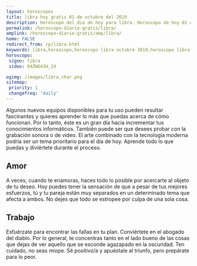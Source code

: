 ```yaml
---
layout: horoscopos
title: libra hoy gratis 01 de octubre del 2019 
description: Horóscopo del dia de hoy para libra. Horoscopo de hoy 01 de octubre del 2019. Las predicciones de amor, trabajo, vida personal gratis.
permalink: /horoscopo-diario-gratis/libra/
amplink: /horoscopo-diario-gratis/amp/libra/
home: FALSE
redirect_from: /p/libra.html
keywords: libra,horoscopo,horoscopo libra octubre 2019,horoscopo libra hoy,tarot libra octubre 2019,horoscopo libra,tarot libra hoy,horoscopo de hoy,horoscopo diario,tarot del amor,horoscopo de hoy libra,horoscopo diario del tarot, Horoscopo de hoy libra 01 de octubre del 2019,horóscopo del día,signos zodiacales 2019, el horoscopo de hoy
horoscopo:
 signo: libra
 video: O4ZWG43H_24

ogimg: /images/libra_char.png
sitemap:
 priority: 1
 changefreq: 'daily'
---
```



Algunos nuevos equipos disponibles para tu uso pueden resultar fascinantes y quieres aprender lo más que puedas acerca de cómo funcionan. Por lo tanto, éste es un gran día hacia incrementar tus conocimientos informáticos. También puede ser que desees probar con la grabación sonora o de vídeo. El arte combinado con la tecnología moderna podría ser un tema prioritario para el día de hoy. Aprende todo lo que puedas y diviértete durante el proceso.

## Amor

A veces, cuando te enamoras, haces todo lo posible por acercarte al objeto de tu deseo. Hoy puedes tener la sensación de que a pesar de tus mejores esfuerzos, tú y tu pareja están muy separados en un determinado tema que afecta a ambos. No dejes que todo se estropee por culpa de una sola cosa.

## Trabajo

Esfuérzate para encontrar las fallas en tu plan. Conviértete en el abogado del diablo. Por lo general, te concentras tanto en el lado bueno de las cosas que dejas de ver aquello que se esconde agazapado en la oscuridad. Ten cuidado, no seas miope. Sé positivo/a y apuéstale al triunfo, pero prepárate para lo peor.